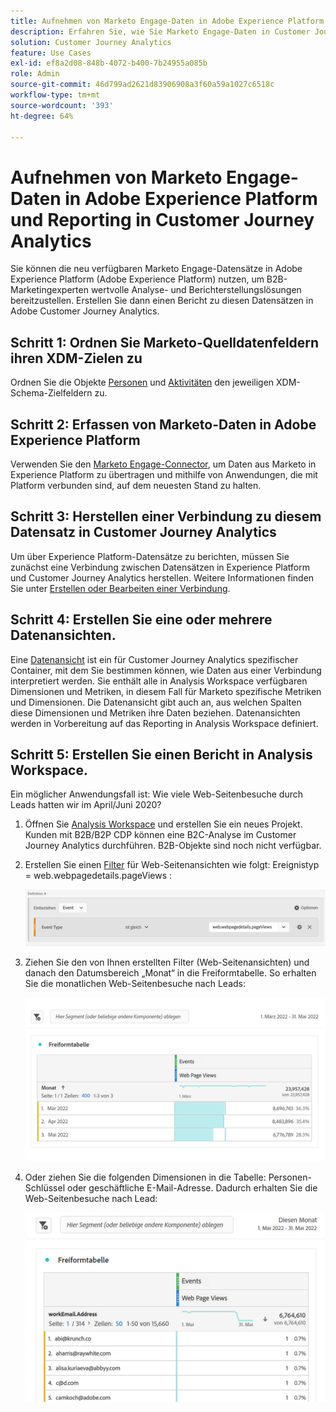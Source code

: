 ```yaml
---
title: Aufnehmen von Marketo Engage-Daten in Adobe Experience Platform und Reporting in Customer Journey Analytics
description: Erfahren Sie, wie Sie Marketo Engage-Daten in Customer Journey Analytics importieren
solution: Customer Journey Analytics
feature: Use Cases
exl-id: ef8a2d08-848b-4072-b400-7b24955a085b
role: Admin
source-git-commit: 46d799ad2621d83906908a3f60a59a1027c6518c
workflow-type: tm+mt
source-wordcount: '393'
ht-degree: 64%

---
```


# Aufnehmen von Marketo Engage-Daten in Adobe Experience Platform und Reporting in Customer Journey Analytics

Sie können die neu verfügbaren Marketo Engage-Datensätze in Adobe Experience Platform (Adobe Experience Platform) nutzen, um B2B-Marketingexperten wertvolle Analyse- und Berichterstellungslösungen bereitzustellen. Erstellen Sie dann einen Bericht zu diesen Datensätzen in Adobe Customer Journey Analytics.

## Schritt 1: Ordnen Sie Marketo-Quelldatenfeldern ihren XDM-Zielen zu

Ordnen Sie die Objekte [Personen](https://experienceleague.adobe.com/docs/experience-platform/sources/connectors/adobe-applications/mapping/marketo.html#persons) und [Aktivitäten](https://experienceleague.adobe.com/docs/experience-platform/sources/connectors/adobe-applications/mapping/marketo.html#activities) den jeweiligen XDM-Schema-Zielfeldern zu.

## Schritt 2: Erfassen von Marketo-Daten in Adobe Experience Platform

Verwenden Sie den [Marketo Engage-Connector](https://experienceleague.adobe.com/docs/experience-platform/sources/connectors/adobe-applications/marketo/marketo.html), um Daten aus Marketo in Experience Platform zu übertragen und mithilfe von Anwendungen, die mit Platform verbunden sind, auf dem neuesten Stand zu halten.

## Schritt 3: Herstellen einer Verbindung zu diesem Datensatz in Customer Journey Analytics

Um über Experience Platform-Datensätze zu berichten, müssen Sie zunächst eine Verbindung zwischen Datensätzen in Experience Platform und Customer Journey Analytics herstellen. Weitere Informationen finden Sie unter [Erstellen oder Bearbeiten einer Verbindung](https://experienceleague.adobe.com/docs/analytics-platform/using/cja-connections/create-connection.html?lang=de).

## Schritt 4: Erstellen Sie eine oder mehrere Datenansichten.

Eine [Datenansicht](/help/data-views/data-views.md) ist ein für Customer Journey Analytics spezifischer Container, mit dem Sie bestimmen können, wie Daten aus einer Verbindung interpretiert werden. Sie enthält alle in Analysis Workspace verfügbaren Dimensionen und Metriken, in diesem Fall für Marketo spezifische Metriken und Dimensionen. Die Datenansicht gibt auch an, aus welchen Spalten diese Dimensionen und Metriken ihre Daten beziehen. Datenansichten werden in Vorbereitung auf das Reporting in Analysis Workspace definiert.

## Schritt 5: Erstellen Sie einen Bericht in Analysis Workspace.

Ein möglicher Anwendungsfall ist: Wie viele Web-Seitenbesuche durch Leads hatten wir im April/Juni 2020?

1. Öffnen Sie [Analysis Workspace](/help/analysis-workspace/home.md) und erstellen Sie ein neues Projekt.
Kunden mit B2B/B2P CDP können eine B2C-Analyse im Customer Journey Analytics durchführen. B2B-Objekte sind noch nicht verfügbar.

1. Erstellen Sie einen [Filter](/help/components/filters/create-filters.md) für Web-Seitenansichten wie folgt: Ereignistyp = web.webpagedetails.pageViews :

   ![Fenster &quot;Definition&quot;mit Ereignis- und Ereignistyp](../assets/marketo-filter.png)

1. Ziehen Sie den von Ihnen erstellten Filter (Web-Seitenansichten) und danach den Datumsbereich „Monat“ in die Freiformtabelle. So erhalten Sie die monatlichen Web-Seitenbesuche nach Leads:

   ![ Freiformtabelle mit Ereignissen nach Monat.](../assets/marketo-freeform.png)

1. Oder ziehen Sie die folgenden Dimensionen in die Tabelle: Personen-Schlüssel oder geschäftliche E-Mail-Adresse. Dadurch erhalten Sie die Web-Seitenbesuche nach Lead:

   ![Freiformtabelle mit Ereignissen und workEmail.Address und Webseitenansichten.](../assets/marketo-freeform2.png)
